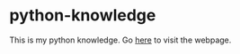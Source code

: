 # python-knowledge
This is my python knowledge. Go [here](https://johanneslatzel.github.io/python-knowledge/) to visit the webpage.